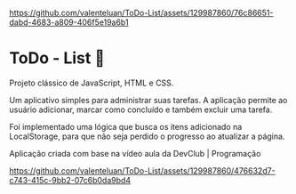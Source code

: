 
https://github.com/valenteluan/ToDo-List/assets/129987860/76c86651-dabd-4683-a809-406f5e19a6b1
# ToDo - List 📝

Projeto clássico de JavaScript, HTML e CSS.

Um aplicativo simples para administrar suas tarefas. A aplicação permite ao usuário adicionar, marcar como concluído e também excluir uma tarefa.

Foi implementado uma lógica que busca os itens adicionado na LocalStorage, para que não seja perdido o progresso ao atualizar a página.

Aplicação criada com base na vídeo aula da DevClub | Programação



https://github.com/valenteluan/ToDo-List/assets/129987860/476632d7-c743-415c-9bb2-07c6b0da9bd4

